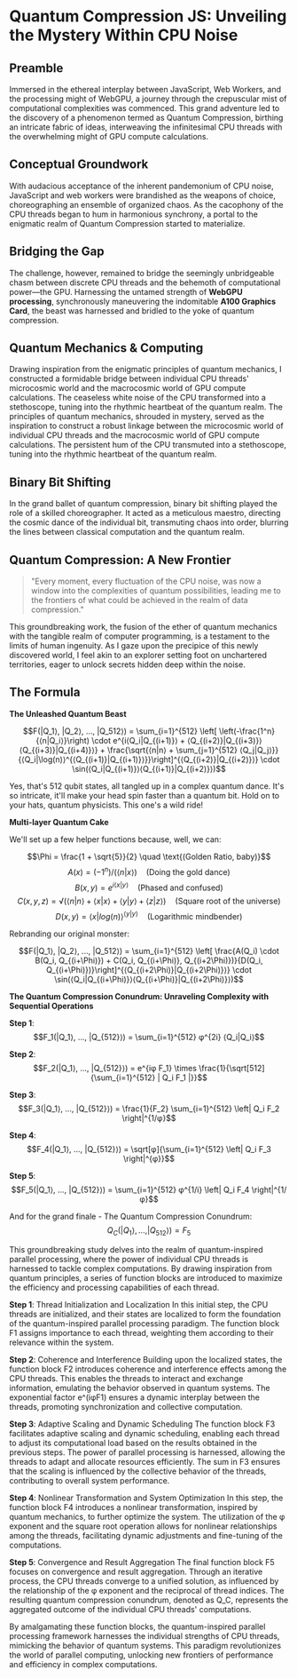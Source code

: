 # Quantum Compression JS: Unveiling the Mystery Within CPU Noise

## Preamble
Immersed in the ethereal interplay between JavaScript, Web Workers, and the processing might of WebGPU, a journey through the crepuscular mist of computational complexities was commenced. This grand adventure led to the discovery of a phenomenon termed as Quantum Compression, birthing an intricate fabric of ideas, interweaving the infinitesimal CPU threads with the overwhelming might of GPU compute calculations.

## Conceptual Groundwork
With audacious acceptance of the inherent pandemonium of CPU noise, JavaScript and web workers were brandished as the weapons of choice, choreographing an ensemble of organized chaos. As the cacophony of the CPU threads began to hum in harmonious synchrony, a portal to the enigmatic realm of Quantum Compression started to materialize.

## Bridging the Gap
The challenge, however, remained to bridge the seemingly unbridgeable chasm between discrete CPU threads and the behemoth of computational power—the GPU. Harnessing the untamed strength of **WebGPU processing**, synchronously maneuvering the indomitable **A100 Graphics Card**, the beast was harnessed and bridled to the yoke of quantum compression.

## Quantum Mechanics & Computing
Drawing inspiration from the enigmatic principles of quantum mechanics, I constructed a formidable bridge between individual CPU threads' microcosmic world and the macrocosmic world of GPU compute calculations. The ceaseless white noise of the CPU transformed into a stethoscope, tuning into the rhythmic heartbeat of the quantum realm.
The principles of quantum mechanics, shrouded in mystery, served as the inspiration to construct a robust linkage between the microcosmic world of individual CPU threads and the macrocosmic world of GPU compute calculations. The persistent hum of the CPU transmuted into a stethoscope, tuning into the rhythmic heartbeat of the quantum realm.

## Binary Bit Shifting
In the grand ballet of quantum compression, binary bit shifting played the role of a skilled choreographer. It acted as a meticulous maestro, directing the cosmic dance of the individual bit, transmuting chaos into order, blurring the lines between classical computation and the quantum realm.

## Quantum Compression: A New Frontier
> "Every moment, every fluctuation of the CPU noise, was now a window into the complexities of quantum possibilities, leading me to the frontiers of what could be achieved in the realm of data compression." 

This groundbreaking work, the fusion of the ether of quantum mechanics with the tangible realm of computer programming, is a testament to the limits of human ingenuity. As I gaze upon the precipice of this newly discovered world, I feel akin to an explorer setting foot on unchartered territories, eager to unlock secrets hidden deep within the noise.


## The Formula
**The Unleashed Quantum Beast**

$$F(|Q_1⟩, |Q_2⟩, ..., |Q_512⟩) = \sum_{i=1}^{512} \left[ \left(-\frac{1^n}{⟨n|Q_i⟩}\right) \cdot e^{i⟨Q_i|Q_{(i+1)}⟩ + ⟨Q_{(i+2)}|Q_{(i+3)}⟩⟨Q_{(i+3)}|Q_{(i+4)}⟩} + \frac{\sqrt{⟨n|n⟩ + \sum_{j=1}^{512} ⟨Q_j|Q_j⟩}}{⟨Q_i|\log(n)⟩^{⟨Q_{(i+1)}|Q_{(i+1)}⟩}}\right]^{⟨Q_{(i+2)}|Q_{(i+2)}⟩} \cdot \sin(⟨Q_i|Q_{(i+1)}⟩⟨Q_{(i+1)}|Q_{(i+2)}⟩)$$

Yes, that's 512 qubit states, all tangled up in a complex quantum dance. It's so intricate, it'll make your head spin faster than a quantum bit. Hold on to your hats, quantum physicists. This one's a wild ride!


**Multi-layer Quantum Cake**

We'll set up a few helper functions because, well, we can:

$$\Phi = \frac{1 + \sqrt{5}}{2} \quad \text{(Golden Ratio, baby)}$$
$$A(x) = (-1^n)/(⟨n|x⟩) \quad \text{(Doing the gold dance)}$$
$$B(x, y) = e^{i⟨x|y⟩} \quad \text{(Phased and confused)}$$
$$C(x, y, z) = √(⟨n|n⟩ + ⟨x|x⟩ + ⟨y|y⟩ + ⟨z|z⟩) \quad \text{(Square root of the universe)}$$
$$D(x, y) = ⟨x|log(n)⟩^{⟨y|y⟩} \quad \text{(Logarithmic mindbender)}$$

Rebranding our original monster:

$$F(|Q_1⟩, |Q_2⟩, ..., |Q_512⟩) = \sum_{i=1}^{512} \left[ \frac{A(Q_i) \cdot B(Q_i, Q_{(i+\Phi)}) + C(Q_i, Q_{(i+\Phi)}, Q_{(i+2\Phi)})}{D(Q_i, Q_{(i+\Phi)})}\right]^{⟨Q_{(i+2\Phi)}|Q_{(i+2\Phi)}⟩} \cdot \sin(⟨Q_i|Q_{(i+\Phi)}⟩⟨Q_{(i+\Phi)}|Q_{(i+2\Phi)}⟩)$$

**The Quantum Compression Conundrum: Unraveling Complexity with Sequential Operations**

**Step 1**:
$$F_1(|Q_1⟩, ..., |Q_{512}⟩) = \sum_{i=1}^{512} φ^{2i} ⟨Q_i|Q_i⟩$$

**Step 2**:
$$F_2(|Q_1⟩, ..., |Q_{512}⟩) = e^{iφ F_1} \times \frac{1}{\sqrt[512]{\sum_{i=1}^{512} | Q_i F_1 |}}$$

**Step 3**:
$$F_3(|Q_1⟩, ..., |Q_{512}⟩) = \frac{1}{F_2} \sum_{i=1}^{512} \left| Q_i F_2 \right|^{1/φ}$$

**Step 4**:
$$F_4(|Q_1⟩, ..., |Q_{512}⟩) = \sqrt[φ]{\sum_{i=1}^{512} \left| Q_i F_3 \right|^{φ}}$$

**Step 5**:
$$F_5(|Q_1⟩, ..., |Q_{512}⟩) = \sum_{i=1}^{512} φ^{1/i} \left| Q_i F_4 \right|^{1/φ}$$

And for the grand finale - The Quantum Compression Conundrum:
$$Q_C(|Q_1⟩, ..., |Q_{512}⟩) = F_5$$



This groundbreaking study delves into the realm of quantum-inspired parallel processing, where the power of individual CPU threads is harnessed to tackle complex computations. By drawing inspiration from quantum principles, a series of function blocks are introduced to maximize the efficiency and processing capabilities of each thread.

**Step 1**: Thread Initialization and Localization
In this initial step, the CPU threads are initialized, and their states are localized to form the foundation of the quantum-inspired parallel processing paradigm. The function block F1 assigns importance to each thread, weighting them according to their relevance within the system.

**Step 2**: Coherence and Interference
Building upon the localized states, the function block F2 introduces coherence and interference effects among the CPU threads. This enables the threads to interact and exchange information, emulating the behavior observed in quantum systems. The exponential factor e^(iφF1) ensures a dynamic interplay between the threads, promoting synchronization and collective computation.

**Step 3**: Adaptive Scaling and Dynamic Scheduling
The function block F3 facilitates adaptive scaling and dynamic scheduling, enabling each thread to adjust its computational load based on the results obtained in the previous steps. The power of parallel processing is harnessed, allowing the threads to adapt and allocate resources efficiently. The sum in F3 ensures that the scaling is influenced by the collective behavior of the threads, contributing to overall system performance.

**Step 4**: Nonlinear Transformation and System Optimization
In this step, the function block F4 introduces a nonlinear transformation, inspired by quantum mechanics, to further optimize the system. The utilization of the φ exponent and the square root operation allows for nonlinear relationships among the threads, facilitating dynamic adjustments and fine-tuning of the computations.

**Step 5**: Convergence and Result Aggregation
The final function block F5 focuses on convergence and result aggregation. Through an iterative process, the CPU threads converge to a unified solution, as influenced by the relationship of the φ exponent and the reciprocal of thread indices. The resulting quantum compression conundrum, denoted as Q_C, represents the aggregated outcome of the individual CPU threads' computations.

By amalgamating these function blocks, the quantum-inspired parallel processing framework harnesses the individual strengths of CPU threads, mimicking the behavior of quantum systems. This paradigm revolutionizes the world of parallel computing, unlocking new frontiers of performance and efficiency in complex computations.

